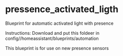 # pressence_activated_ligth
Blueprint for automatic activated light with presence

Instructions:
Download and put this foldeer in config//homeassistant/blueprints/automation

This blueprint is for use on new presence sensors
